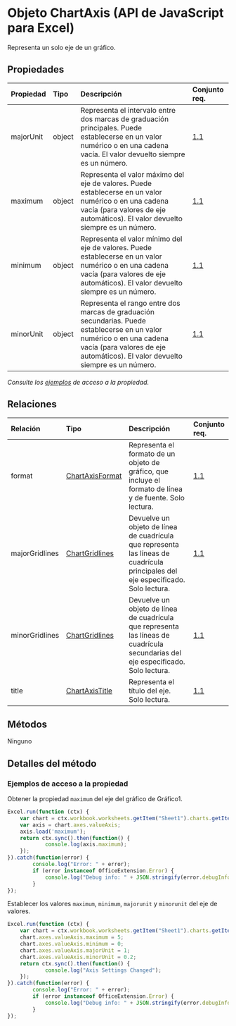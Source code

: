 # <a name="chartaxis-object-javascript-api-for-excel"></a>Objeto ChartAxis (API de JavaScript para Excel)

Representa un solo eje de un gráfico.

## <a name="properties"></a>Propiedades

| Propiedad       | Tipo    |Descripción| Conjunto req.|
|:---------------|:--------|:----------|:----|
|majorUnit|object|Representa el intervalo entre dos marcas de graduación principales. Puede establecerse en un valor numérico o en una cadena vacía.  El valor devuelto siempre es un número.|[1.1](../requirement-sets/excel-api-requirement-sets.md)|
|maximum|object|Representa el valor máximo del eje de valores.  Puede establecerse en un valor numérico o en una cadena vacía (para valores de eje automáticos).  El valor devuelto siempre es un número.|[1.1](../requirement-sets/excel-api-requirement-sets.md)|
|minimum|object|Representa el valor mínimo del eje de valores. Puede establecerse en un valor numérico o en una cadena vacía (para valores de eje automáticos). El valor devuelto siempre es un número.|[1.1](../requirement-sets/excel-api-requirement-sets.md)|
|minorUnit|object|Representa el rango entre dos marcas de graduación secundarias. Puede establecerse en un valor numérico o en una cadena vacía (para valores de eje automáticos). El valor devuelto siempre es un número.|[1.1](../requirement-sets/excel-api-requirement-sets.md)|

_Consulte los [ejemplos](#property-access-examples) de acceso a la propiedad._

## <a name="relationships"></a>Relaciones
| Relación | Tipo    |Descripción| Conjunto req.|
|:---------------|:--------|:----------|:----|
|format|[ChartAxisFormat](chartaxisformat.md)|Representa el formato de un objeto de gráfico, que incluye el formato de línea y de fuente. Solo lectura.|[1.1](../requirement-sets/excel-api-requirement-sets.md)|
|majorGridlines|[ChartGridlines](chartgridlines.md)|Devuelve un objeto de línea de cuadrícula que representa las líneas de cuadrícula principales del eje especificado. Solo lectura.|[1.1](../requirement-sets/excel-api-requirement-sets.md)|
|minorGridlines|[ChartGridlines](chartgridlines.md)|Devuelve un objeto de línea de cuadrícula que representa las líneas de cuadrícula secundarias del eje especificado. Solo lectura.|[1.1](../requirement-sets/excel-api-requirement-sets.md)|
|title|[ChartAxisTitle](chartaxistitle.md)|Representa el título del eje. Solo lectura.|[1.1](../requirement-sets/excel-api-requirement-sets.md)|

## <a name="methods"></a>Métodos
Ninguno


## <a name="method-details"></a>Detalles del método

### <a name="property-access-examples"></a>Ejemplos de acceso a la propiedad
Obtener la propiedad `maximum` del eje del gráfico de Gráfico1.

```js
Excel.run(function (ctx) { 
    var chart = ctx.workbook.worksheets.getItem("Sheet1").charts.getItem("Chart1");    
    var axis = chart.axes.valueAxis;
    axis.load('maximum');
    return ctx.sync().then(function() {
            console.log(axis.maximum);
    });
}).catch(function(error) {
        console.log("Error: " + error);
        if (error instanceof OfficeExtension.Error) {
            console.log("Debug info: " + JSON.stringify(error.debugInfo));
        }
});
```

Establecer los valores `maximum`, `minimum`, `majorunit` y `minorunit` del eje de valores. 

```js
Excel.run(function (ctx) { 
    var chart = ctx.workbook.worksheets.getItem("Sheet1").charts.getItem("Chart1");    
    chart.axes.valueAxis.maximum = 5;
    chart.axes.valueAxis.minimum = 0;
    chart.axes.valueAxis.majorUnit = 1;
    chart.axes.valueAxis.minorUnit = 0.2;
    return ctx.sync().then(function() {
            console.log("Axis Settings Changed");
    });
}).catch(function(error) {
        console.log("Error: " + error);
        if (error instanceof OfficeExtension.Error) {
            console.log("Debug info: " + JSON.stringify(error.debugInfo));
        }
});
```
